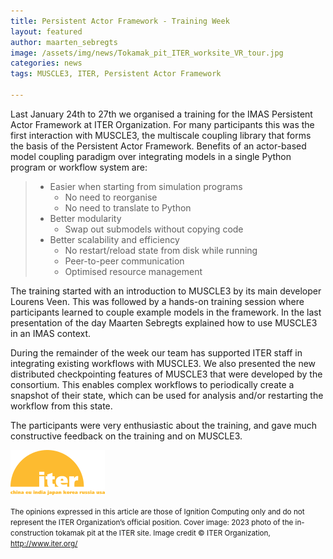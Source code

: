 ```yaml
---
title: Persistent Actor Framework - Training Week
layout: featured
author: maarten_sebregts
image: /assets/img/news/Tokamak_pit_ITER_worksite_VR_tour.jpg
categories: news
tags: MUSCLE3, ITER, Persistent Actor Framework

---
```


Last January 24th to 27th we organised a training for the IMAS Persistent Actor Framework at ITER Organization. For many participants this was the first interaction with MUSCLE3, the multiscale coupling library that forms the basis of the Persistent Actor Framework. Benefits of an actor-based model coupling paradigm over integrating models in a single Python program or workflow system are:

> - Easier when starting from simulation programs
>   - No need to reorganise
>   - No need to translate to Python
> - Better modularity
>   - Swap out submodels without copying code
> - Better scalability and efficiency
>   - No restart/reload state from disk while running
>   - Peer-to-peer communication
>   - Optimised resource management

The training started with an introduction to MUSCLE3 by its main developer Lourens Veen. This was followed by a hands-on training session where participants learned to couple example models in the framework. In the last presentation of the day Maarten Sebregts explained how to use MUSCLE3 in an IMAS context.

During the remainder of the week our team has supported ITER staff in integrating existing workflows with MUSCLE3. We also presented the new distributed checkpointing features of MUSCLE3 that were developed by the consortium. This enables complex workflows to periodically create a snapshot of their state, which can be used for analysis and/or restarting the workflow from this state.

The participants were very enthusiastic about the training, and gave much constructive feedback on the training and on MUSCLE3.

[![ITER](/assets/img/clients/iter.png)](https://iter.org)

<small>The opinions expressed in this article are those of Ignition Computing only and do not represent the ITER Organization’s official position. Cover image: 2023 photo of the in-construction tokamak pit at the ITER site. Image credit © ITER Organization, http://www.iter.org/</small>
